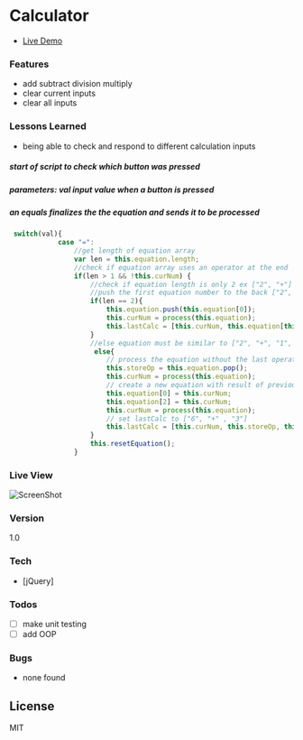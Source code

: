 # Calculator

- [Live Demo](http://nealcloud.github.io/calculator/) 

### Features
  - add subtract division multiply
  - clear current inputs
  - clear all inputs
  
### Lessons Learned
 - being able to check and respond to different calculation inputs
 
##### start of script to check which button was pressed
##### parameters: val  input value when a button is pressed
##### an equals finalizes the the equation and sends it to be processed
```javascript
 switch(val){
            case "=":
                //get length of equation array
                var len = this.equation.length;
                //check if equation array uses an operator at the end  ex ["2", "+", "1", "+"]
                if(len > 1 && !this.curNum) {
                    //check if equation length is only 2 ex ["2", "+"]
                    //push the first equation number to the back ["2", "+", "2"] and process the equation
                    if(len == 2){
                        this.equation.push(this.equation[0]);
                        this.curNum = process(this.equation);
                        this.lastCalc = [this.curNum, this.equation[this.equation.length - 2],this.equation[this.equation.length - 1]];
                    }
                    //else equation must be similar to ["2", "+", "1", "+"]
                     else{
                        // process the equation without the last operator and store it ["2", "+", "1"]    pop ["+"]
                        this.storeOp = this.equation.pop();
                        this.curNum = process(this.equation);
                        // create a new equation with result of previous calculation  ["3" , "+", "3"]
                        this.equation[0] = this.curNum;
                        this.equation[2] = this.curNum;
                        this.curNum = process(this.equation);
                        // set lastCalc to ["6", "+" , "3"]
                        this.lastCalc = [this.curNum, this.storeOp, this.equation[this.equation.length - 1]];
                    }
                    this.resetEquation();
                }
```
### Live View
![ScreenShot](https://nealcloud.github.io/assets/img/c5.png)

### Version
1.0

### Tech
* [jQuery]

### Todos
 - [ ] make unit testing
 - [ ] add OOP

### Bugs
 - none found
 
License
----
MIT

